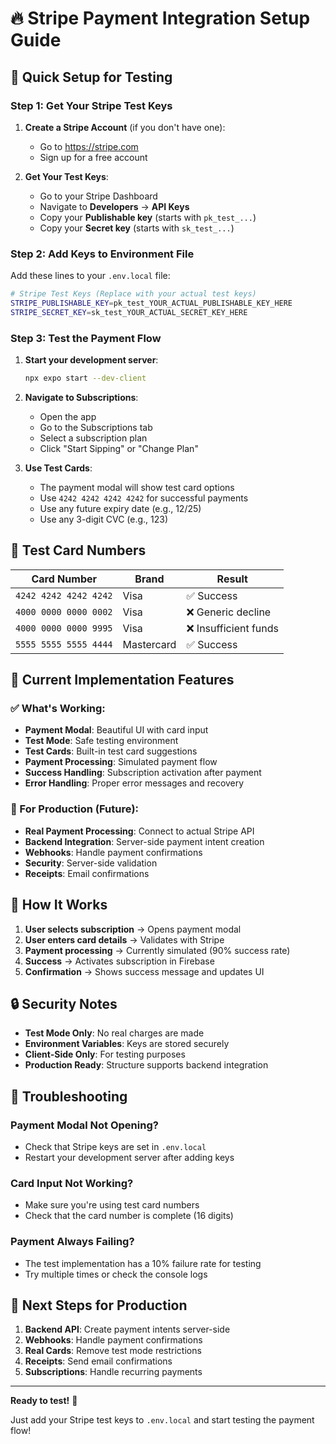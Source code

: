 # 🔥 Stripe Payment Integration Setup Guide

## 🚀 Quick Setup for Testing

### Step 1: Get Your Stripe Test Keys

1. **Create a Stripe Account** (if you don't have one):

   - Go to https://stripe.com
   - Sign up for a free account

2. **Get Your Test Keys**:
   - Go to your Stripe Dashboard
   - Navigate to **Developers** → **API Keys**
   - Copy your **Publishable key** (starts with `pk_test_...`)
   - Copy your **Secret key** (starts with `sk_test_...`)

### Step 2: Add Keys to Environment File

Add these lines to your `.env.local` file:

```bash
# Stripe Test Keys (Replace with your actual test keys)
STRIPE_PUBLISHABLE_KEY=pk_test_YOUR_ACTUAL_PUBLISHABLE_KEY_HERE
STRIPE_SECRET_KEY=sk_test_YOUR_ACTUAL_SECRET_KEY_HERE
```

### Step 3: Test the Payment Flow

1. **Start your development server**:

   ```bash
   npx expo start --dev-client
   ```

2. **Navigate to Subscriptions**:

   - Open the app
   - Go to the Subscriptions tab
   - Select a subscription plan
   - Click "Start Sipping" or "Change Plan"

3. **Use Test Cards**:
   - The payment modal will show test card options
   - Use `4242 4242 4242 4242` for successful payments
   - Use any future expiry date (e.g., 12/25)
   - Use any 3-digit CVC (e.g., 123)

## 🧪 Test Card Numbers

| Card Number           | Brand      | Result                |
| --------------------- | ---------- | --------------------- |
| `4242 4242 4242 4242` | Visa       | ✅ Success            |
| `4000 0000 0000 0002` | Visa       | ❌ Generic decline    |
| `4000 0000 0000 9995` | Visa       | ❌ Insufficient funds |
| `5555 5555 5555 4444` | Mastercard | ✅ Success            |

## 🔧 Current Implementation Features

### ✅ What's Working:

- **Payment Modal**: Beautiful UI with card input
- **Test Mode**: Safe testing environment
- **Test Cards**: Built-in test card suggestions
- **Payment Processing**: Simulated payment flow
- **Success Handling**: Subscription activation after payment
- **Error Handling**: Proper error messages and recovery

### 🚧 For Production (Future):

- **Real Payment Processing**: Connect to actual Stripe API
- **Backend Integration**: Server-side payment intent creation
- **Webhooks**: Handle payment confirmations
- **Security**: Server-side validation
- **Receipts**: Email confirmations

## 🎯 How It Works

1. **User selects subscription** → Opens payment modal
2. **User enters card details** → Validates with Stripe
3. **Payment processing** → Currently simulated (90% success rate)
4. **Success** → Activates subscription in Firebase
5. **Confirmation** → Shows success message and updates UI

## 🔒 Security Notes

- **Test Mode Only**: No real charges are made
- **Environment Variables**: Keys are stored securely
- **Client-Side Only**: For testing purposes
- **Production Ready**: Structure supports backend integration

## 🐛 Troubleshooting

### Payment Modal Not Opening?

- Check that Stripe keys are set in `.env.local`
- Restart your development server after adding keys

### Card Input Not Working?

- Make sure you're using test card numbers
- Check that the card number is complete (16 digits)

### Payment Always Failing?

- The test implementation has a 10% failure rate for testing
- Try multiple times or check the console logs

## 🚀 Next Steps for Production

1. **Backend API**: Create payment intents server-side
2. **Webhooks**: Handle payment confirmations
3. **Real Cards**: Remove test mode restrictions
4. **Receipts**: Send email confirmations
5. **Subscriptions**: Handle recurring payments

---

**Ready to test!** 🎉

Just add your Stripe test keys to `.env.local` and start testing the payment flow!
